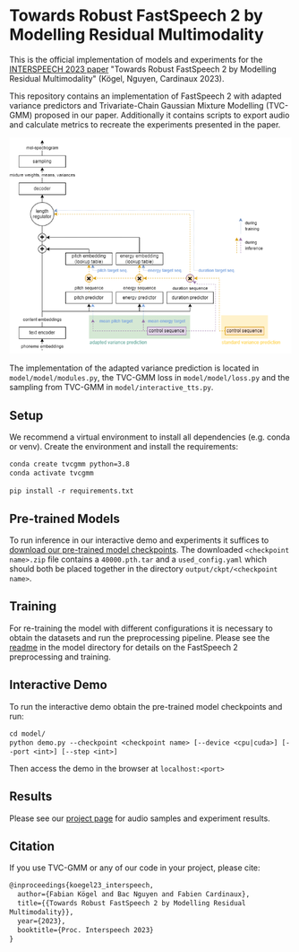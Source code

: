 # Towards Robust FastSpeech 2 by Modelling Residual Multimodality

This is the official implementation of models and experiments for the [INTERSPEECH 2023 paper](https://arxiv.org/abs/2306.01442) "Towards Robust FastSpeech 2 by Modelling Residual Multimodality" (Kögel, Nguyen, Cardinaux 2023).

This repository contains an implementation of FastSpeech 2 with adapted variance predictors and Trivariate-Chain Gaussian Mixture Modelling (TVC-GMM) proposed in our paper.
Additionally it contains scripts to export audio and calculate metrics to recreate the experiments presented in the paper.

![](project_page/img/sony_adapted_fs2.png) 

The implementation of the adapted variance prediction is located in `model/model/modules.py`, the TVC-GMM loss in `model/model/loss.py` and the sampling from TVC-GMM in `model/interactive_tts.py`.

## Setup

We recommend a virtual environment to install all dependencies (e.g. conda or venv).
Create the environment and install the requirements:

```
conda create tvcgmm python=3.8
conda activate tvcgmm

pip install -r requirements.txt
```

## Pre-trained Models

To run inference in our interactive demo and experiments it suffices to [download our pre-trained model checkpoints](https://github.com/sony/ai-research-code/releases). 
The downloaded `<checkpoint name>.zip` file contains a `40000.pth.tar` and a `used_config.yaml` which should both be placed together in the directory `output/ckpt/<checkpoint name>`. 

## Training

For re-training the model with different configurations it is necessary to obtain the datasets and run the preprocessing pipeline.
Please see the [readme](model/README.md) in the model directory for details on the FastSpeech 2 preprocessing and training.

## Interactive Demo

To run the interactive demo obtain the pre-trained model checkpoints and run:
```
cd model/
python demo.py --checkpoint <checkpoint name> [--device <cpu|cuda>] [--port <int>] [--step <int>]
```
Then access the demo in the browser at `localhost:<port>`

## Results

Please see our [project page](project_page/index.html) for audio samples and experiment results.

## Citation

If you use TVC-GMM or any of our code in your project, please cite:
```
@inproceedings{koegel23_interspeech,
  author={Fabian Kögel and Bac Nguyen and Fabien Cardinaux},
  title={{Towards Robust FastSpeech 2 by Modelling Residual Multimodality}},
  year={2023},
  booktitle={Proc. Interspeech 2023}
}
```
